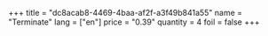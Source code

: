 +++
title = "dc8acab8-4469-4baa-af2f-a3f49b841a55"
name = "Terminate"
lang = ["en"]
price = "0.39"
quantity = 4
foil = false
+++
